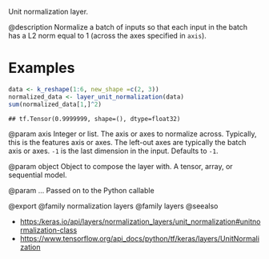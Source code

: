 Unit normalization layer.

@description
Normalize a batch of inputs so that each input in the batch has a L2 norm
equal to 1 (across the axes specified in `axis`).

# Examples

```r
data <- k_reshape(1:6, new_shape =c(2, 3))
normalized_data <- layer_unit_normalization(data)
sum(normalized_data[1,]^2)
```

```
## tf.Tensor(0.9999999, shape=(), dtype=float32)
```

@param axis
Integer or list. The axis or axes to normalize across.
Typically, this is the features axis or axes. The left-out axes are
typically the batch axis or axes. `-1` is the last dimension
in the input. Defaults to `-1`.

@param object
Object to compose the layer with. A tensor, array, or sequential model.

@param ...
Passed on to the Python callable

@export
@family normalization layers
@family layers
@seealso
+ <https:/keras.io/api/layers/normalization_layers/unit_normalization#unitnormalization-class>
+ <https://www.tensorflow.org/api_docs/python/tf/keras/layers/UnitNormalization>

